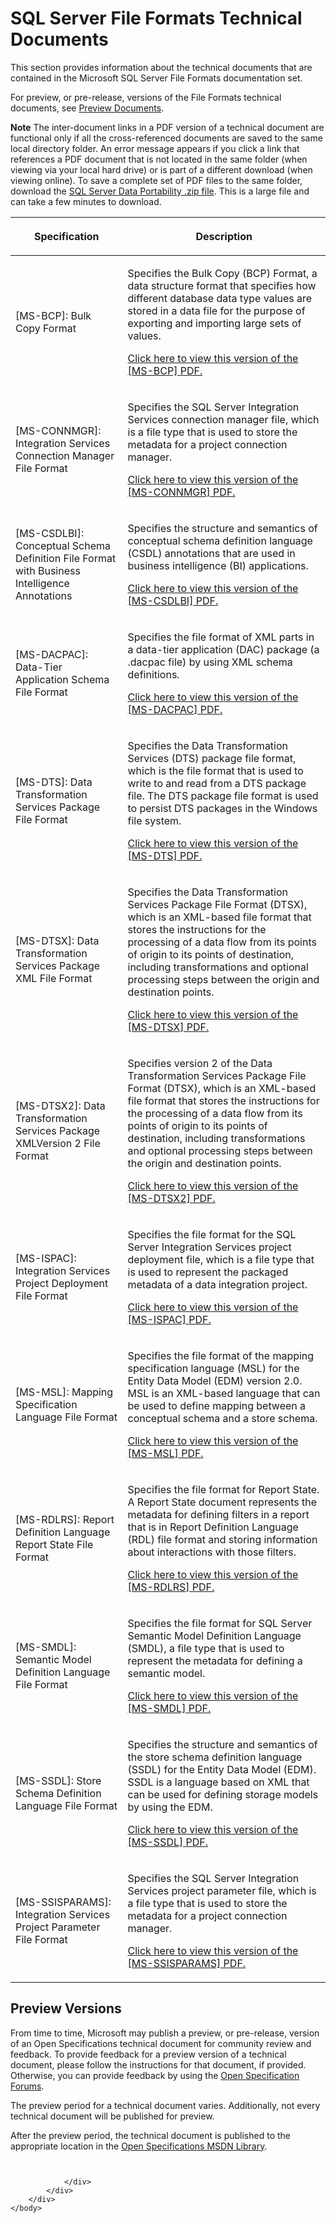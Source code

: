 <html dir="LTR" xmlns:mshelp="http://msdn.microsoft.com/mshelp" xmlns:ddue="http://ddue.schemas.microsoft.com/authoring/2003/5" xmlns:xlink="http://www.w3.org/1999/xlink" xmlns:tool="http://www.microsoft.com/tooltip">
    <head>
        <meta http-equiv="Content-Type" content="text/html; CHARSET=utf-8"></meta>
        <meta name="save" content="history"></meta>
        <title>SQL Server File Formats Technical Documents</title>
        <xml>
            <mshelp:toctitle title="SQL Server File Formats Technical Documents"></mshelp:toctitle>
            <mshelp:rltitle title="SQL Server File Formats Technical Documents"></mshelp:rltitle>
            <mshelp:keyword index="A" term="b1c8ac25-96ca-4efb-972e-d5d105db8755"></mshelp:keyword>
            <mshelp:attr name="DCSext.ContentType" value="open specification"></mshelp:attr>
            <mshelp:attr name="AssetID" value="b1c8ac25-96ca-4efb-972e-d5d105db8755"></mshelp:attr>
            <mshelp:attr name="TopicType" value="kbRef"></mshelp:attr>
            <mshelp:attr name="DCSext.Title" value="SQL Server File Formats Technical Documents" />
        </xml>
    </head>
    <body>
        <div id="header">
            <h1 class="heading">SQL Server File Formats Technical Documents</h1>
        </div>
        <div id="mainSection">
            <div id="mainBody">
                <div id="allHistory" class="saveHistory"></div>
                <div id="sectionSection0" class="section" name="collapseableSection">
                    

<p><a id="CC_00000001000200010000111122223333"></a>This
section provides information about the technical documents that are contained
in the Microsoft SQL Server File Formats documentation set.</p>

<p>For preview, or pre-release, versions of the File Formats
technical documents, see <a href="https://msdn.microsoft.com/en-us/library/mt826192(v=sql.105).aspx">Preview
Documents</a>.</p>

<p><b>Note</b>  The inter-document links in a PDF
version of a technical document are functional only if all the cross-referenced
documents are saved to the same local directory folder. An error message
appears if you click a link that references a PDF document that is not located
in the same folder (when viewing via your local hard drive) or is part of a
different download (when viewing online). To save a complete set of PDF files
to the same folder, download the <a href="http://go.microsoft.com/fwlink/?LinkId=192525">SQL Server
Data Portability .zip file</a>. This is a large file and can take a few minutes
to download.</p>

<table>
 <thead>
  <tr>
   <th>
   <p>Specification</p>
   </th>
   <th>
   <p>Description</p>
   </th>
  </tr>
 </thead>
 <tr>
  <td>
  <p><mshelp:link keywords="54965c4d-34c7-400d-b970-1007984315a5" tabindex="0">[MS-BCP]:
  Bulk Copy Format</mshelp:link></p>
  </td>
  <td>
  <p>Specifies the Bulk Copy (BCP) Format, a data structure
  format that specifies how different database data type values are stored in a
  data file for the purpose of exporting and importing large sets of values.</p>
  <p><a href="https://sqlprotocoldoc.blob.core.windows.net/productionsqlarchives/MS-BCP/%5bMS-BCP%5d.pdf">Click
  here to view this version of the [MS-BCP] PDF.</a></p>
  </td>
 </tr>
 <tr>
  <td>
  <p><mshelp:link keywords="6dc22fcc-5104-4ec0-b427-a1f6f8c6aca2" tabindex="0">[MS-CONNMGR]:
  Integration Services Connection Manager File Format</mshelp:link></p>
  </td>
  <td>
  <p>Specifies the SQL Server Integration Services
  connection manager file, which is a file type that is used to store the
  metadata for a project connection manager.</p>
  <p><a href="https://sqlprotocoldoc.blob.core.windows.net/productionsqlarchives/MS-CONNMGR/%5bMS-CONNMGR%5d.pdf">Click
  here to view this version of the [MS-CONNMGR] PDF.</a></p>
  </td>
 </tr>
 <tr>
  <td>
  <p><mshelp:link keywords="336647b0-95bf-4375-962d-4024c4554faa" tabindex="0">[MS-CSDLBI]:
  Conceptual Schema Definition File Format with Business Intelligence
  Annotations</mshelp:link></p>
  </td>
  <td>
  <p>Specifies the structure and semantics of conceptual
  schema definition language (CSDL) annotations that are used in business
  intelligence (BI) applications.</p>
  <p><a href="https://sqlprotocoldoc.blob.core.windows.net/productionsqlarchives/MS-CSDLBI/%5bMS-CSDLBI%5d.pdf">Click
  here to view this version of the [MS-CSDLBI] PDF.</a></p>
  </td>
 </tr>
 <tr>
  <td>
  <p><mshelp:link keywords="e539cf5f-67bb-4756-a11f-0b7704791bbd" tabindex="0">[MS-DACPAC]:
  Data-Tier Application Schema File Format</mshelp:link></p>
  </td>
  <td>
  <p>Specifies the file format of XML parts in a data-tier
  application (DAC) package (a .dacpac file) by using XML schema definitions.</p>
  <p><a href="https://sqlprotocoldoc.blob.core.windows.net/productionsqlarchives/MS-DACPAC/%5bMS-DACPAC%5d.pdf">Click
  here to view this version of the [MS-DACPAC] PDF.</a></p>
  </td>
 </tr>
 <tr>
  <td>
  <p><mshelp:link keywords="67546106-e1bf-498c-a174-51bf07465801" tabindex="0">[MS-DTS]:
  Data Transformation Services Package File Format</mshelp:link></p>
  </td>
  <td>
  <p>Specifies the Data Transformation Services (DTS)
  package file format, which is the file format that is used to write to and
  read from a DTS package file. The DTS package file format is used to persist
  DTS packages in the Windows file system.</p>
  <p><a href="https://sqlprotocoldoc.blob.core.windows.net/productionsqlarchives/MS-DTS/%5bMS-DTS%5d.pdf">Click
  here to view this version of the [MS-DTS] PDF.</a></p>
  </td>
 </tr>
 <tr>
  <td>
  <p><mshelp:link keywords="235600e9-0c13-4b5b-a388-aa3c65aec1dd" tabindex="0">[MS-DTSX]:
  Data Transformation Services Package XML File Format</mshelp:link></p>
  </td>
  <td>
  <p>Specifies the Data Transformation Services Package
  File Format (DTSX), which is an XML-based file format that stores the
  instructions for the processing of a data flow from its points of origin to
  its points of destination, including transformations and optional processing
  steps between the origin and destination points.</p>
  <p><a href="https://sqlprotocoldoc.blob.core.windows.net/productionsqlarchives/MS-DTSX/%5bMS-DTSX%5d.pdf">Click
  here to view this version of the [MS-DTSX] PDF.</a></p>
  </td>
 </tr>
 <tr>
  <td>
  <p><mshelp:link keywords="fb216aa4-62ab-41c8-a6d5-5b1002739d21" tabindex="0">[MS-DTSX2]:
  Data Transformation Services Package XMLVersion 2 File Format</mshelp:link></p>
  </td>
  <td>
  <p>Specifies version 2 of the Data Transformation
  Services Package File Format (DTSX), which is an XML-based file format that
  stores the instructions for the processing of a data flow from its points of
  origin to its points of destination, including transformations and optional
  processing steps between the origin and destination points.</p>
  <p><a href="https://sqlprotocoldoc.blob.core.windows.net/productionsqlarchives/MS-DTSX2/%5bMS-DTSX2%5d.pdf">Click
  here to view this version of the [MS-DTSX2] PDF.</a></p>
  </td>
 </tr>
 <tr>
  <td>
  <p><mshelp:link keywords="1e2e0b43-67cc-46ca-b5b0-8f17980c3549" tabindex="0">[MS-ISPAC]:
  Integration Services Project Deployment File Format</mshelp:link></p>
  </td>
  <td>
  <p>Specifies the file format for the SQL Server
  Integration Services project deployment file, which is a file type that is
  used to represent the packaged metadata of a data integration project.</p>
  <p><a href="https://sqlprotocoldoc.blob.core.windows.net/productionsqlarchives/MS-ISPAC/%5bMS-ISPAC%5d.pdf">Click
  here to view this version of the [MS-ISPAC] PDF.</a></p>
  </td>
 </tr>
 <tr>
  <td>
  <p><mshelp:link keywords="e4c18589-e0e3-4134-b91c-304a6e9ca693" tabindex="0">[MS-MSL]:
  Mapping Specification Language File Format</mshelp:link></p>
  </td>
  <td>
  <p>Specifies the file format of the mapping specification
  language (MSL) for the Entity Data Model (EDM) version 2.0. MSL is an
  XML-based language that can be used to define mapping between a conceptual
  schema and a store schema.</p>
  <p><a href="https://sqlprotocoldoc.blob.core.windows.net/productionsqlarchives/MS-MSL/%5bMS-MSL%5d.pdf">Click
  here to view this version of the [MS-MSL] PDF.</a></p>
  </td>
 </tr>
 <tr>
  <td>
  <p><mshelp:link keywords="763e4a6a-2d4a-4eab-982c-2e01c448d50f" tabindex="0">[MS-RDLRS]:
  Report Definition Language Report State File Format</mshelp:link></p>
  </td>
  <td>
  <p>Specifies the file format for Report State. A Report
  State document represents the metadata for defining filters in a report that
  is in Report Definition Language (RDL) file format and storing information
  about interactions with those filters.</p>
  <p><a href="https://sqlprotocoldoc.blob.core.windows.net/productionsqlarchives/MS-RDLRS/%5bMS-RDLRS%5d.pdf">Click
  here to view this version of the [MS-RDLRS] PDF.</a></p>
  </td>
 </tr>
 <tr>
  <td>
  <p><mshelp:link keywords="11bb5b26-8aa6-4f04-84b2-5b6e3a189ed0" tabindex="0">[MS-SMDL]:
  Semantic Model Definition Language File Format</mshelp:link></p>
  </td>
  <td>
  <p>Specifies the file format for SQL Server Semantic
  Model Definition Language (SMDL), a file type that is used to represent the
  metadata for defining a semantic model.</p>
  <p><a href="https://sqlprotocoldoc.blob.core.windows.net/productionsqlarchives/MS-SMDL/%5bMS-SMDL%5d.pdf">Click
  here to view this version of the [MS-SMDL] PDF.</a></p>
  </td>
 </tr>
 <tr>
  <td>
  <p><mshelp:link keywords="1a2ae1f0-b4d0-46fa-a220-25f7dbc3814b" tabindex="0">[MS-SSDL]:
  Store Schema Definition Language File Format</mshelp:link></p>
  </td>
  <td>
  <p>Specifies the structure and semantics of the store
  schema definition language (SSDL) for the Entity Data Model (EDM). SSDL is a
  language based on XML that can be used for defining storage models by using
  the EDM.</p>
  <p><a href="https://sqlprotocoldoc.blob.core.windows.net/productionsqlarchives/MS-SSDL/%5bMS-SSDL%5d.pdf">Click
  here to view this version of the [MS-SSDL] PDF.</a></p>
  </td>
 </tr>
 <tr>
  <td>
  <p><mshelp:link keywords="4b3d8323-20db-41ab-9a05-86048183150c" tabindex="0">[MS-SSISPARAMS]:
  Integration Services Project Parameter File Format</mshelp:link></p>
  </td>
  <td>
  <p>Specifies the SQL Server Integration Services project
  parameter file, which is a file type that is used to store the metadata for a
  project connection manager.</p>
  <p><a href="https://sqlprotocoldoc.blob.core.windows.net/productionsqlarchives/MS-SSISPARAMS/%5bMS-SSISPARAMS%5d.pdf">Click
  here to view this version of the [MS-SSISPARAMS] PDF.</a></p>
  </td>
 </tr>
</table>

<h2>Preview Versions</h2>

<p><a id="PreviewSpecs"></a>From time to time, Microsoft may
publish a preview, or pre-release, version of an Open Specifications technical
document for community review and feedback. To provide feedback for a preview
version of a technical document, please follow the instructions for that
document, if provided. Otherwise, you can provide feedback by using the <a href="http://social.msdn.microsoft.com/Forums/en-US/category/openspecifications">Open
Specification Forums</a>.</p>

<p>The preview period for a technical document varies. Additionally,
not every technical document will be published for preview.</p>

<p>After the preview period, the technical document is
published to the appropriate location in the <a href="https://msdn.microsoft.com/en-us/library/dd208104.aspx">Open
Specifications MSDN Library</a>.</p>

<p><a id="CC_00000001000200020000111122223333"></a><a id="EndOfDocument_ST"></a><code> </code></p>


                </div>
            </div>
        </div>
    </body>
</html>